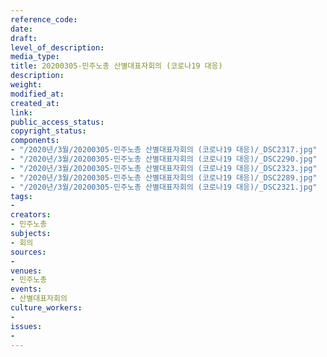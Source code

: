 ```yaml
---
reference_code: 
date: 
draft: 
level_of_description: 
media_type: 
title: 20200305-민주노총 산별대표자회의 (코로나19 대응)
description: 
weight: 
modified_at: 
created_at: 
link: 
public_access_status: 
copyright_status: 
components:
- "/2020년/3월/20200305-민주노총 산별대표자회의 (코로나19 대응)/_DSC2317.jpg"
- "/2020년/3월/20200305-민주노총 산별대표자회의 (코로나19 대응)/_DSC2290.jpg"
- "/2020년/3월/20200305-민주노총 산별대표자회의 (코로나19 대응)/_DSC2323.jpg"
- "/2020년/3월/20200305-민주노총 산별대표자회의 (코로나19 대응)/_DSC2289.jpg"
- "/2020년/3월/20200305-민주노총 산별대표자회의 (코로나19 대응)/_DSC2321.jpg"
tags:
- 
creators:
- 민주노총
subjects:
- 회의
sources:
- 
venues:
- 민주노총
events:
- 산별대표자회의
culture_workers:
- 
issues:
- 
---
```

